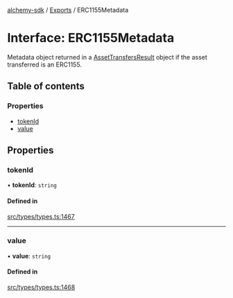 [alchemy-sdk](../README.md) / [Exports](../modules.md) / ERC1155Metadata

# Interface: ERC1155Metadata

Metadata object returned in a [AssetTransfersResult](AssetTransfersResult.md) object if the asset
transferred is an ERC1155.

## Table of contents

### Properties

- [tokenId](ERC1155Metadata.md#tokenid)
- [value](ERC1155Metadata.md#value)

## Properties

### tokenId

• **tokenId**: `string`

#### Defined in

[src/types/types.ts:1467](https://github.com/alchemyplatform/alchemy-sdk-js/blob/80b6e91/src/types/types.ts#L1467)

___

### value

• **value**: `string`

#### Defined in

[src/types/types.ts:1468](https://github.com/alchemyplatform/alchemy-sdk-js/blob/80b6e91/src/types/types.ts#L1468)
